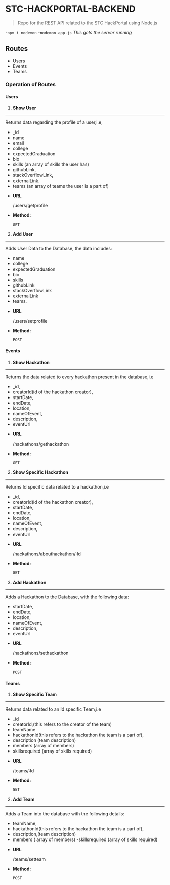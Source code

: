 # STC-HACKPORTAL-BACKEND

>Repo for the REST API related to the STC HackPortal using Node.js
 
-```npm i nodemon```
-```nodemon app.js``` _This gets the server running_

## Routes

- Users
- Events
- Teams

### Operation of Routes

#### Users

1. **Show User**
----
  Returns data regarding the profile of a user,i.e, 
  - _id
  - name
  - email
  - college
  - expectedGraduation
  - bio
  - skills (an array of skills the user has)
  - githubLink, 
  - stackOverflowLink, 
  - externalLink.
  - teams (an array of teams the user is a part of)
                

* **URL**

  /users/getprofile

* **Method:**

  `GET`

2. **Add User**
----
  Adds User Data to the Database, the data includes:
  
  - name
  - college
  - expectedGraduation
  - bio
  - skills
  - githubLink
  - stackOverflowLink 
  - externalLink
  - teams.

* **URL**

  /users/setprofile

* **Method:**

  `POST`
  
#### Events

1. **Show Hackathon**
----
  Returns the data related to every hackathon present in the database,i.e 
  
  - _id, 
  - creatorId(id of the hackathon creator),
  - startDate, 
  - endDate, 
  - location, 
  - nameOfEvent, 
  - description, 
  - eventUrl

* **URL**

  /hackathons/gethackathon

* **Method:**

  `GET`

2. **Show Specific Hackathon**
----
  Returns Id specific data related to a hackathon,i.e 
  
  - _id, 
  - creatorId(id of the hackathon creator),
  - startDate, 
  - endDate, 
  - location, 
  - nameOfEvent, 
  - description, 
  - eventUrl

* **URL**

  /hackathons/abouthackathon/:Id

* **Method:**

  `GET`
  
 3. **Add Hackathon**
----
  Adds a Hackathon to the Database, with the following data: 
  
  - startDate, 
  - endDate, 
  - location, 
  - nameOfEvent, 
  - description, 
  - eventUrl

 
* **URL**

  /hackathons/sethackathon

* **Method:**

  `POST`
  
#### Teams

1. **Show Specific Team**
----
  Returns data related to an Id specific Team,i.e 
  
  - _id
  - creatorId,(this refers to the creator of the team) 
  - teamName 
  - hackathonId(this refers to the hackathon the team is a part of), 
  - description (team description)
  - members (array of members)
  - skillsrequired (array of skills required)

* **URL**

  /teams/:Id

* **Method:**

  `GET`
  
 2. **Add Team**
----
  Adds a Team into the database with the following details: 
  
  - teamName, 
  - hackathonId(this refers to the hackathon the team is a part of), 
  - description,(team description)
  - members ( array of members)
  -skillsrequired (array of skills required)

* **URL**

  /teams/setteam

* **Method:**

  `POST`


 